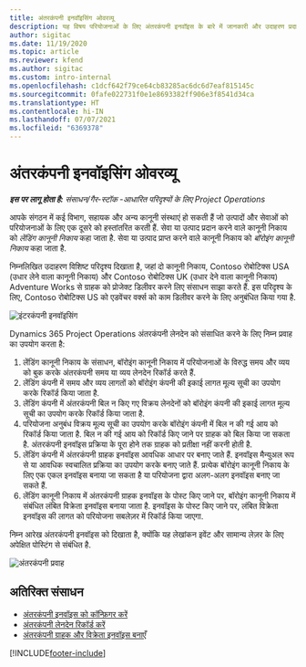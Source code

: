 ```yaml
---
title: अंतरकंपनी इनवॉइसिंग ओवरव्यू
description: यह विषय परियोजनाओं के लिए अंतरकंपनी इनवॉइस के बारे में जानकारी और उदाहरण प्रदान करता है.
author: sigitac
ms.date: 11/19/2020
ms.topic: article
ms.reviewer: kfend
ms.author: sigitac
ms.custom: intro-internal
ms.openlocfilehash: c1dcf642f79ce64cb83285ac6dc6d7eaf815145c
ms.sourcegitcommit: 0fafe022731f0e1e8693382ff906e3f8541d34ca
ms.translationtype: HT
ms.contentlocale: hi-IN
ms.lasthandoff: 07/07/2021
ms.locfileid: "6369378"
---
```

# <a name="intercompany-invoicing-overview"></a>अंतरकंपनी इनवॉइसिंग ओवरव्यू

_**इस पर लागू होता है:** संसाधन/गैर-स्टॉक -आधारित परिदृश्यों के लिए Project Operations_

आपके संगठन में कई विभाग, सहायक और अन्य कानूनी संस्थाएं हो सकती हैं जो उत्पादों और सेवाओं को परियोजनाओं के लिए एक दूसरे को हस्तांतरित करती हैं. सेवा या उत्पाद प्रदान करने वाले कानूनी निकाय को *लेंडिंग कानूनी निकाय* कहा जाता है. सेवा या उत्पाद प्राप्त करने वाले कानूनी निकाय को *बॉरोइंग कानूनी निकाय* कहा जाता है.

निम्नलिखित उदाहरण विशिष्ट परिदृश्य दिखाता है, जहां दो कानूनी निकाय, Contoso रोबोटिक्स USA (उधार लेने वाला कानूनी निकाय) और Contoso रोबोटिक्स UK (उधार देने वाला कानूनी निकाय) Adventure Works से ग्राहक को प्रोजेक्ट डिलीवर करने लिए संसाधन साझा करते हैं. इस परिदृश्य के लिए, Contoso रोबोटिक्स US को एडवेंचर वर्क्स को काम डिलीवर करने के लिए अनुबंधित किया गया है.

![इंटरकंपनी इनवॉइसिंग](./media/IntercompanyScenario.png) 

Dynamics 365 Project Operations अंतरकंपनी लेनदेन को संसाधित करने के लिए निम्न प्रवाह का उपयोग करता है:

1. लेंडिंग कानूनी निकाय के संसाधन, बॉरोइंग कानूनी निकाय में परियोजनाओं के विरुद्ध समय और व्यय को बुक करके अंतरकंपनी समय या व्यय लेनदेन रिकॉर्ड करते हैं.
2. लेंडिंग कंपनी में समय और व्यय लागतों को बॉरोइंग कंपनी की इकाई लागत मूल्य सूची का उपयोग करके रिकॉर्ड किया जाता है.
3. लेंडिंग कंपनी में अंतरकंपनी बिल न किए गए विक्रय लेनदेनों को बॉरोइंग कंपनी की इकाई लागत मूल्य सूची का उपयोग करके रिकॉर्ड किया जाता है.
4. परियोजना अनुबंध विक्रय मूल्य सूची का उपयोग करके बॉरोइंग कंपनी में बिल न की गई आय को रिकॉर्ड किया जाता है. बिल न की गई आय को रिकॉर्ड किए जाने पर ग्राहक को बिल किया जा सकता है. अंतरकंपनी इनवॉइस प्रक्रिया के पूरा होने तक ग्राहक को प्रतीक्षा नहीं करनी होती है.
5. लेंडिंग कंपनी में अंतरकंपनी ग्राहक इनवॉइस आवधिक आधार पर बनाए जाते हैं. इनवॉइस मैन्युअल रूप से या आवधिक स्वचालित प्रक्रिया का उपयोग करके बनाए जाते हैं. प्रत्येक बॉरोइंग कानूनी निकाय के लिए एक एकल इनवॉइस बनाया जा सकता है या परियोजना द्वारा अलग-अलग इनवॉइस बनाए जा सकते हैं.
6. लेंडिंग कानूनी निकाय में अंतरकंपनी ग्राहक इनवॉइस के पोस्ट किए जाने पर, बॉरोइंग कानूनी निकाय में संबंधित लंबित विक्रेता इनवॉइस बनाया जाता है. इनवॉइस के पोस्ट किए जाने पर, लंबित विक्रेता इनवॉइस की लागत को परियोजना सबलेज़र में रिकॉर्ड किया जाएगा.

निम्न आरेख अंतरकंपनी इनवॉइस को दिखाता है, क्योंकि यह लेखांकन इवेंट और सामान्य लेज़र के लिए अपेक्षित पोस्टिंग से संबंधित है.

![अंतरकंपनी प्रवाह](./media/IntercompanyFlow.png)

## <a name="additional-resources"></a>अतिरिक्त संसाधन

- [अंतरकंपनी इनवॉइस को कॉन्फ़िगर करें](configure-intercompany-invoicing.md)
- [अंतरकंपनी लेनदेन रिकॉर्ड करें](create-intercompany-transactions.md)
- [अंतरकंपनी ग्राहक और विक्रेता इनवॉइस बनाएँ](create-intercompany-customer-vendor-invoices.md)


[!INCLUDE[footer-include](../includes/footer-banner.md)]